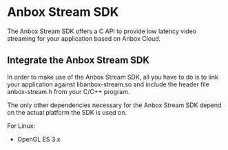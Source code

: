 # Anbox Stream SDK

The Anbox Stream SDK offers a C API to provide low latency video streaming for
your application based on Anbox Cloud.

## Integrate the Anbox Stream SDK

In order to make use of the Anbox Stream SDK, all you have to do is to link
your application against libanbox-stream.so and include the header file
anbox-stream.h from your C/C++ program.

The only other dependencies necessary for the Anbox Stream SDK depend on the
actual platform the SDK is used on.

For Linux:

 * OpenGL ES 3.x